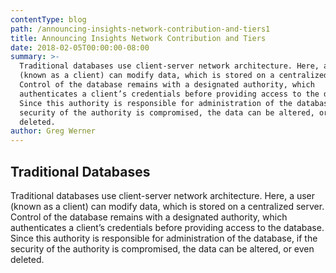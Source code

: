 ```yaml
---
contentType: blog
path: /announcing-insights-network-contribution-and-tiers1
title: Announcing Insights Network Contribution and Tiers
date: 2018-02-05T00:00:00-08:00
summary: >-
  Traditional databases use client-server network architecture. Here, a user
  (known as a client) can modify data, which is stored on a centralized server.
  Control of the database remains with a designated authority, which
  authenticates a client’s credentials before providing access to the database.
  Since this authority is responsible for administration of the database, if the
  security of the authority is compromised, the data can be altered, or even
  deleted.
author: Greg Werner
---
```

## Traditional Databases

Traditional databases use client-server network architecture. Here, a user (known as a client) can modify data, which is stored on a centralized server. Control of the database remains with a designated authority, which authenticates a client’s credentials before providing access to the database. Since this authority is responsible for administration of the database, if the security of the authority is compromised, the data can be altered, or even deleted.
